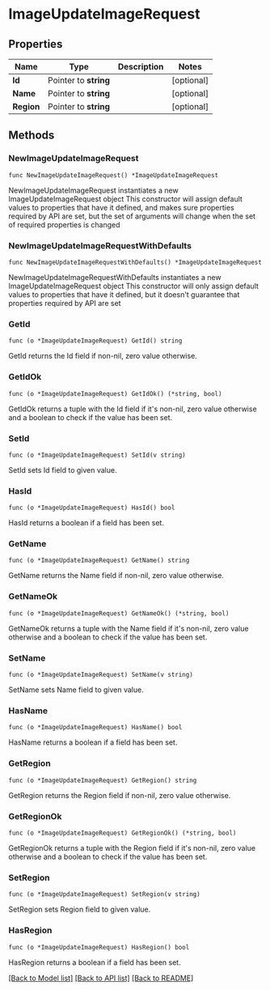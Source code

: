 # ImageUpdateImageRequest

## Properties

Name | Type | Description | Notes
------------ | ------------- | ------------- | -------------
**Id** | Pointer to **string** |  | [optional] 
**Name** | Pointer to **string** |  | [optional] 
**Region** | Pointer to **string** |  | [optional] 

## Methods

### NewImageUpdateImageRequest

`func NewImageUpdateImageRequest() *ImageUpdateImageRequest`

NewImageUpdateImageRequest instantiates a new ImageUpdateImageRequest object
This constructor will assign default values to properties that have it defined,
and makes sure properties required by API are set, but the set of arguments
will change when the set of required properties is changed

### NewImageUpdateImageRequestWithDefaults

`func NewImageUpdateImageRequestWithDefaults() *ImageUpdateImageRequest`

NewImageUpdateImageRequestWithDefaults instantiates a new ImageUpdateImageRequest object
This constructor will only assign default values to properties that have it defined,
but it doesn't guarantee that properties required by API are set

### GetId

`func (o *ImageUpdateImageRequest) GetId() string`

GetId returns the Id field if non-nil, zero value otherwise.

### GetIdOk

`func (o *ImageUpdateImageRequest) GetIdOk() (*string, bool)`

GetIdOk returns a tuple with the Id field if it's non-nil, zero value otherwise
and a boolean to check if the value has been set.

### SetId

`func (o *ImageUpdateImageRequest) SetId(v string)`

SetId sets Id field to given value.

### HasId

`func (o *ImageUpdateImageRequest) HasId() bool`

HasId returns a boolean if a field has been set.

### GetName

`func (o *ImageUpdateImageRequest) GetName() string`

GetName returns the Name field if non-nil, zero value otherwise.

### GetNameOk

`func (o *ImageUpdateImageRequest) GetNameOk() (*string, bool)`

GetNameOk returns a tuple with the Name field if it's non-nil, zero value otherwise
and a boolean to check if the value has been set.

### SetName

`func (o *ImageUpdateImageRequest) SetName(v string)`

SetName sets Name field to given value.

### HasName

`func (o *ImageUpdateImageRequest) HasName() bool`

HasName returns a boolean if a field has been set.

### GetRegion

`func (o *ImageUpdateImageRequest) GetRegion() string`

GetRegion returns the Region field if non-nil, zero value otherwise.

### GetRegionOk

`func (o *ImageUpdateImageRequest) GetRegionOk() (*string, bool)`

GetRegionOk returns a tuple with the Region field if it's non-nil, zero value otherwise
and a boolean to check if the value has been set.

### SetRegion

`func (o *ImageUpdateImageRequest) SetRegion(v string)`

SetRegion sets Region field to given value.

### HasRegion

`func (o *ImageUpdateImageRequest) HasRegion() bool`

HasRegion returns a boolean if a field has been set.


[[Back to Model list]](../README.md#documentation-for-models) [[Back to API list]](../README.md#documentation-for-api-endpoints) [[Back to README]](../README.md)



